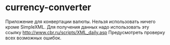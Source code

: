 # currency-converter
Приложение для конвертации валюты.
Нельзя использовать ничего кроме SimpleXML.
Для получения данных надо использовать эту ссылку http://www.cbr.ru/scripts/XML_daily.asp
Предусмотреть проверку всех возможных ошибок.
